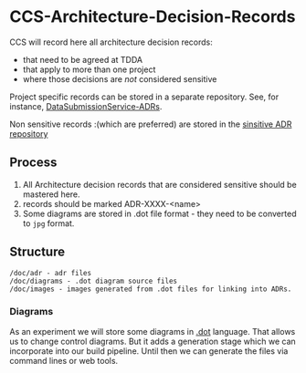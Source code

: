 # CCS-Architecture-Decision-Records
CCS will record here all architecture decision records:
 - that need to be agreed at TDDA 
 - that apply to more than one project
 - where those decisions are _not_ considered sensitive 

Project specific records can be stored in a separate repository. See, for instance, 
[DataSubmissionService-ADRs](https://github.com/Crown-Commercial-Service/DataSubmissionService-ADRs).

Non sensitive records :(which are preferred) are stored in the 
[sinsitive ADR repository](https://github.com/Crown-Commercial-Service/CCS-Architecture-Decision-Records-Sensitive)

## Process

1. All Architecture decision records that are considered sensitive should be mastered here. 
1. records should be marked ADR-XXXX-\<name>
1. Some diagrams are stored in .dot file format - they need to be converted to `jpg` format.

## Structure

```
/doc/adr - adr files
/doc/diagrams - .dot diagram source files
/doc/images - images generated from .dot files for linking into ADRs.
```

### Diagrams

As an experiment we will store some diagrams in [.dot](https://www.graphviz.org/documentation/) language. 
That allows us to change control diagrams. But it adds a generation stage which we can incorporate into our build pipeline.
Until then we can generate the files via command lines or web tools.


